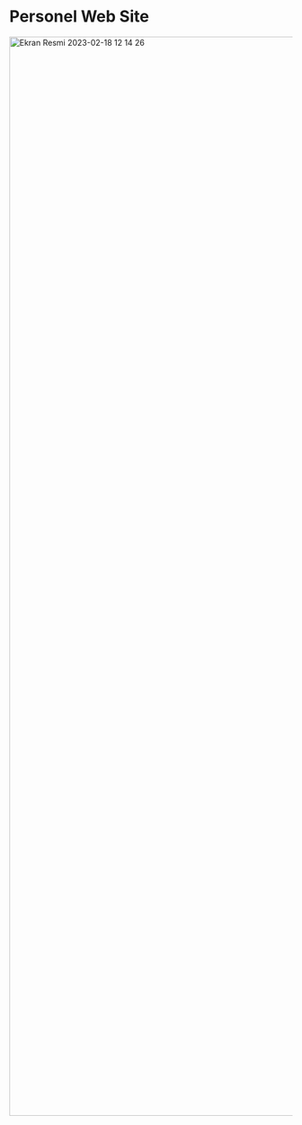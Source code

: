 <h1>Personel Web Site</h1>

<img width="1920" alt="Ekran Resmi 2023-02-18 12 14 26" src="https://user-images.githubusercontent.com/105823500/219857267-6fdef421-482e-48aa-9c84-27840f1fc125.png">

